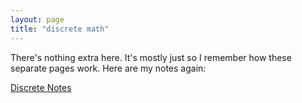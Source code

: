 ```yaml
---
layout: page
title: "discrete math"
---
```


There's nothing extra here. It's mostly just so I remember how these separate pages work. Here are my notes again:

[Discrete Notes](/courses/discrete-math/discrete-notes.pdf)
